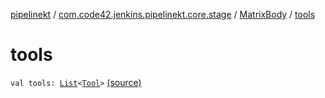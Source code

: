 [pipelinekt](../../index.md) / [com.code42.jenkins.pipelinekt.core.stage](../index.md) / [MatrixBody](index.md) / [tools](./tools.md)

# tools

`val tools: `[`List`](https://kotlinlang.org/api/latest/jvm/stdlib/kotlin.collections/-list/index.html)`<`[`Tool`](../../com.code42.jenkins.pipelinekt.core/-tool.md)`>` [(source)](https://github.com/code42/pipelinekt/tree/master/core/src/main/kotlin/com/code42/jenkins/pipelinekt/core/stage/MatrixBody.kt#L18)